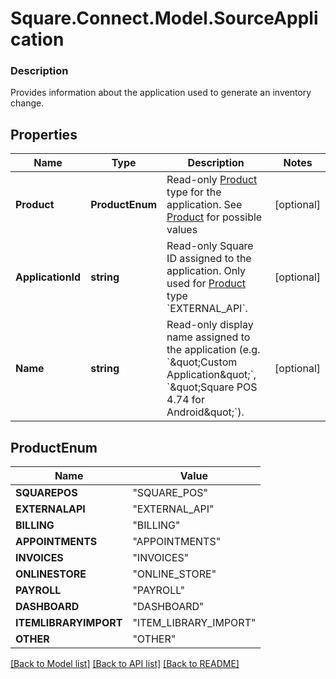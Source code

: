 # Square.Connect.Model.SourceApplication

### Description

Provides information about the application used to generate an inventory change.

## Properties

Name | Type | Description | Notes
------------ | ------------- | ------------- | -------------
**Product** | **ProductEnum** | Read-only [Product](#type-product) type for the application. See [Product](#type-product) for possible values | [optional] 
**ApplicationId** | **string** | Read-only Square ID assigned to the application. Only used for [Product](#type-product) type &#x60;EXTERNAL_API&#x60;. | [optional] 
**Name** | **string** | Read-only display name assigned to the application (e.g. &#x60;\&quot;Custom Application\&quot;&#x60;, &#x60;\&quot;Square POS 4.74 for Android\&quot;&#x60;). | [optional] 


## ProductEnum

Name | Value
------------ | -------------
**SQUAREPOS** | "SQUARE_POS"
**EXTERNALAPI** | "EXTERNAL_API"
**BILLING** | "BILLING"
**APPOINTMENTS** | "APPOINTMENTS"
**INVOICES** | "INVOICES"
**ONLINESTORE** | "ONLINE_STORE"
**PAYROLL** | "PAYROLL"
**DASHBOARD** | "DASHBOARD"
**ITEMLIBRARYIMPORT** | "ITEM_LIBRARY_IMPORT"
**OTHER** | "OTHER"



[[Back to Model list]](../README.md#documentation-for-models) [[Back to API list]](../README.md#documentation-for-api-endpoints) [[Back to README]](../README.md)

